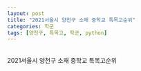 ```yaml
---
layout: post
title: "2021서울시 양천구 소재 중학교 특목고순위"
categories: 학군
tags: [양천구, 특목고, 학군, python]
---
```


<br>
2021서울시 양천구 소재 중학교 특목고순위
<br>
